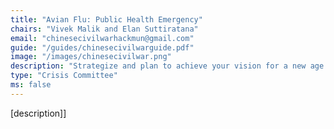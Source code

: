 ```yaml
---
title: "Avian Flu: Public Health Emergency"
chairs: "Vivek Malik and Elan Suttiratana"
email: "chinesecivilwarhackmun@gmail.com"
guide: "/guides/chinesecivilwarguide.pdf"
image: "/images/chinesecivilwar.png"
description: "Strategize and plan to achieve your vision for a new age of China, by carefully considering all of the various factors of this bloody civil war."
type: "Crisis Committee"
ms: false
---
```

[description]]